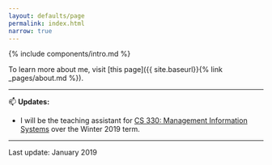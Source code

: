 ```yaml
---
layout: defaults/page
permalink: index.html
narrow: true
---
```


{% include components/intro.md %}

To learn more about me, visit [this page]({{ site.baseurl}}{% link _pages/about.md %}).

<hr />

:mailbox: __Updates:__

* I will be the teaching assistant for [CS 330: Management Information Systems](https://uwflow.com/course/cs330) over the Winter 2019 term.

<hr />

Last update: January 2019
